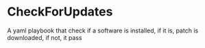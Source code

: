 # CheckForUpdates
A yaml playbook that check if a software is installed, if it is, patch is downloaded, if not, it pass
